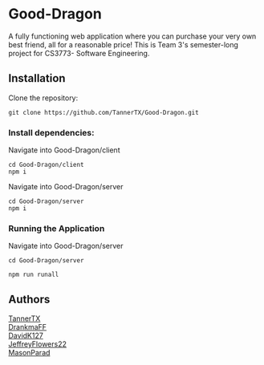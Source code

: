 # Good-Dragon
A fully functioning web application where you can purchase your very own
best friend, all for a reasonable price! This is Team 3's semester-long project for CS3773- Software Engineering.

## Installation

Clone the repository:
```git
git clone https://github.com/TannerTX/Good-Dragon.git
```

### Install dependencies:

Navigate into Good-Dragon/client

```git
cd Good-Dragon/client
npm i
```

Navigate into Good-Dragon/server

```git
cd Good-Dragon/server
npm i
```

### Running the Application

Navigate into Good-Dragon/server

```git
cd Good-Dragon/server

npm run runall
```


## Authors

[TannerTX](https://www.github.com/TannerTX)  
[DrankmaFF](http://www.github.com/DrankmaFF)  
[DavidK127](http://www.github.com/DavidK127)  
[JeffreyFlowers22](http://www.github.com/JeffreyFlowers22)  
[MasonParad](http://www.github.com/masonparad)

